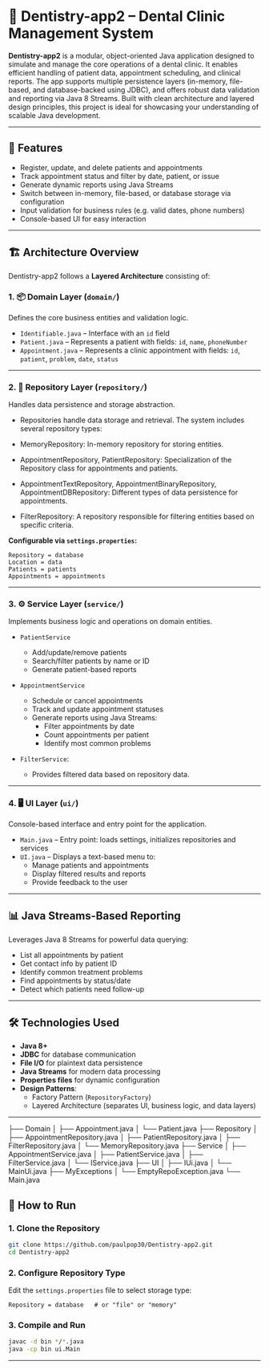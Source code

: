 
# 🦷 Dentistry-app2 – Dental Clinic Management System

**Dentistry-app2** is a modular, object-oriented Java application designed to simulate and manage the core operations of a dental clinic. It enables efficient handling of patient data, appointment scheduling, and clinical reports. The app supports multiple persistence layers (in-memory, file-based, and database-backed using JDBC), and offers robust data validation and reporting via Java 8 Streams. Built with clean architecture and layered design principles, this project is ideal for showcasing your understanding of scalable Java development.

---

## 🚀 Features

- Register, update, and delete patients and appointments
- Track appointment status and filter by date, patient, or issue
- Generate dynamic reports using Java Streams
- Switch between in-memory, file-based, or database storage via configuration
- Input validation for business rules (e.g. valid dates, phone numbers)
- Console-based UI for easy interaction

---

## 🏗️ Architecture Overview

Dentistry-app2 follows a **Layered Architecture** consisting of:

### 1. 📦 Domain Layer (`domain/`)
Defines the core business entities and validation logic.

- `Identifiable.java` – Interface with an `id` field
- `Patient.java` – Represents a patient with fields: `id`, `name`, `phoneNumber`
- `Appointment.java` – Represents a clinic appointment with fields: `id`, `patient`, `problem`, `date`, `status`

---

### 2. 💾 Repository Layer (`repository/`)
Handles data persistence and storage abstraction.

- Repositories handle data storage and retrieval. The system includes several repository types:

- MemoryRepository: In-memory repository for storing entities.

- AppointmentRepository, PatientRepository: Specialization of the Repository class for appointments and patients.

- AppointmentTextRepository, AppointmentBinaryRepository, AppointmentDBRepository: Different types of data persistence for appointments.

- FilterRepository: A repository responsible for filtering entities based on specific criteria.
  
**Configurable via `settings.properties`:**
```properties
Repository = database
Location = data
Patients = patients
Appointments = appointments
```

---

### 3. ⚙️ Service Layer (`service/`)
Implements business logic and operations on domain entities.

- `PatientService`  
  - Add/update/remove patients  
  - Search/filter patients by name or ID  
  - Generate patient-based reports

- `AppointmentService`  
  - Schedule or cancel appointments  
  - Track and update appointment statuses  
  - Generate reports using Java Streams:
    - Filter appointments by date
    - Count appointments per patient
    - Identify most common problems
 - `FilterService`:
   - Provides filtered data based on repository data.
---

### 4. 🖥️ UI Layer (`ui/`)
Console-based interface and entry point for the application.

- `Main.java` – Entry point: loads settings, initializes repositories and services
- `UI.java` – Displays a text-based menu to:
  - Manage patients and appointments
  - Display filtered results and reports
  - Provide feedback to the user

---

## 📊 Java Streams-Based Reporting

Leverages Java 8 Streams for powerful data querying:
- List all appointments by patient
- Get contact info by patient ID
- Identify common treatment problems
- Find appointments by status/date
- Detect which patients need follow-up

---

## 🛠 Technologies Used

- **Java 8+**
- **JDBC** for database communication
- **File I/O** for plaintext data persistence
- **Java Streams** for modern data processing
- **Properties files** for dynamic configuration
- **Design Patterns**:
  - Factory Pattern (`RepositoryFactory`)
  - Layered Architecture (separates UI, business logic, and data layers)

---
├── Domain
│   ├── Appointment.java
│   └── Patient.java
├── Repository
│   ├── AppointmentRepository.java
│   ├── PatientRepository.java
│   ├── FilterRepository.java
│   └── MemoryRepository.java
├── Service
│   ├── AppointmentService.java
│   ├── PatientService.java
│   ├── FilterService.java
│   └── IService.java
├── UI
│   ├── IUi.java
│   └── MainUi.java
├── MyExceptions
│   └── EmptyRepoException.java
└── Main.java

## 🧪 How to Run

### 1. Clone the Repository
```bash
git clone https://github.com/paulpop30/Dentistry-app2.git
cd Dentistry-app2
```

### 2. Configure Repository Type

Edit the `settings.properties` file to select storage type:
```properties
Repository = database   # or "file" or "memory"
```

### 3. Compile and Run
```bash
javac -d bin */*.java
java -cp bin ui.Main
```

---
